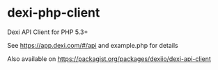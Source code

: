 # dexi-php-client
Dexi API Client for PHP 5.3+

See https://app.dexi.com/#/api and example.php for details

Also available on https://packagist.org/packages/dexiio/dexi-api-client
